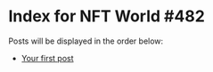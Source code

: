 # Index for NFT World #482
Posts will be displayed in the order below:

- [Your first post](./001-first.md)

